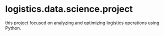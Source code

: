 # logistics.data.science.project
this  project focused on analyzing and optimizing logistics operations using Python.  

